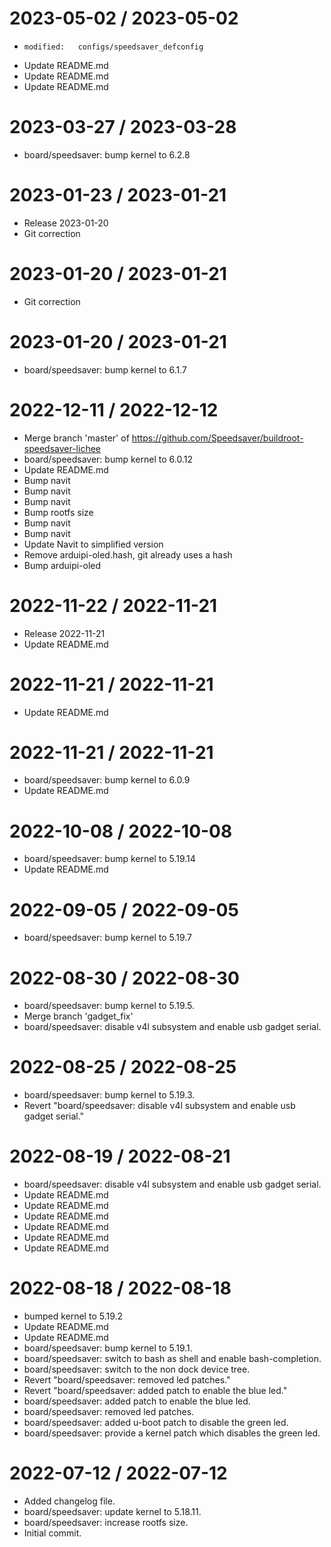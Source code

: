 
2023-05-02 / 2023-05-02
=======================

  * 	modified:   configs/speedsaver_defconfig
  * Update README.md
  * Update README.md
  * Update README.md

2023-03-27 / 2023-03-28
=======================

  * board/speedsaver: bump kernel to 6.2.8

2023-01-23 / 2023-01-21
=======================

  * Release 2023-01-20
  * Git correction

2023-01-20 / 2023-01-21
=======================

  * Git correction

2023-01-20 / 2023-01-21
=======================

  * board/speedsaver: bump kernel to 6.1.7

2022-12-11 / 2022-12-12
=======================

  * Merge branch 'master' of https://github.com/Speedsaver/buildroot-speedsaver-lichee
  * board/speedsaver: bump kernel to 6.0.12
  * Update README.md
  * Bump navit
  * Bump navit
  * Bump navit
  * Bump rootfs size
  * Bump navit
  * Bump navit
  * Update Navit to simplified version
  * Remove arduipi-oled.hash, git already uses a hash
  * Bump arduipi-oled

2022-11-22 / 2022-11-21
=======================

  * Release 2022-11-21
  * Update README.md

2022-11-21 / 2022-11-21
=======================

  * Update README.md

2022-11-21 / 2022-11-21
=======================

  * board/speedsaver: bump kernel to 6.0.9
  * Update README.md
#
2022-10-08 / 2022-10-08
=======================

  * board/speedsaver: bump kernel to 5.19.14
  * Update README.md

2022-09-05 / 2022-09-05
=======================

  * board/speedsaver: bump kernel to 5.19.7

2022-08-30 / 2022-08-30
=======================

  * board/speedsaver: bump kernel to 5.19.5.
  * Merge branch 'gadget_fix'
   * board/speedsaver: disable v4l subsystem and enable usb gadget serial.

2022-08-25 / 2022-08-25
=======================

  * board/speedsaver: bump kernel to 5.19.3.
  * Revert "board/speedsaver: disable v4l subsystem and enable usb gadget serial."

2022-08-19 / 2022-08-21
=======================

  * board/speedsaver: disable v4l subsystem and enable usb gadget serial.
  * Update README.md
  * Update README.md
  * Update README.md
  * Update README.md
  * Update README.md
  * Update README.md

2022-08-18 / 2022-08-18
=======================

  * bumped kernel to 5.19.2
  * Update README.md
  * Update README.md
  * board/speedsaver: bump kernel to 5.19.1.
  * board/speedsaver: switch to bash as shell and enable bash-completion.
  * board/speedsaver: switch to the non dock device tree.
  * Revert "board/speedsaver: removed led patches."
  * Revert "board/speedsaver: added patch to enable the blue led."
  * board/speedsaver: added patch to enable the blue led.
  * board/speedsaver: removed led patches.
  * board/speedsaver: added u-boot patch to disable the green led.
  * board/speedsaver: provide a kernel patch which disables the green led.

2022-07-12 / 2022-07-12
=======================

  * Added changelog file.
  * board/speedsaver: update kernel to 5.18.11.
  * board/speedsaver: increase rootfs size.
  * Initial commit.

